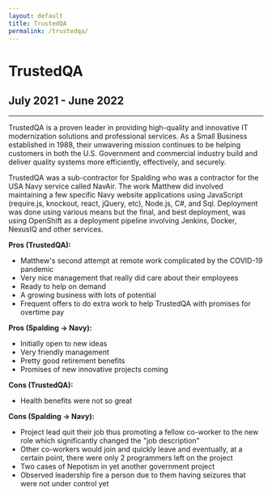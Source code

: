 ```yaml
---
layout: default
title: TrustedQA
permalink: /trustedqa/
---
```

# TrustedQA
## July 2021 - June 2022
<hr class="hr-plain">

TrustedQA is a proven leader in providing high-quality and innovative IT modernization solutions and professional services.  As a Small Business established in 1988, their unwavering mission continues to be helping customers in both the U.S. Government and commercial industry build and deliver quality systems more efficiently, effectively, and securely. 

TrustedQA was a sub-contractor for Spalding who was a contractor for the USA Navy service called NavAir. The work Matthew did involved maintaining a few specific Navy website applications using JavaScript (require.js, knockout, react, jQuery,
etc), Node.js, C#, and Sql. Deployment was done using various means but the final, and best deployment, was using OpenShift as a deployment pipeline involving Jenkins, Docker, NexusIQ and other services.

**Pros (TrustedQA):**
* Matthew's second attempt at remote work complicated by the COVID-19 pandemic
* Very nice management that really did care about their employees
* Ready to help on demand
* A growing business with lots of potential
* Frequent offers to do extra work to help TrustedQA with promises for overtime pay

**Pros (Spalding -> Navy):**
* Initially open to new ideas
* Very friendly management
* Pretty good retirement benefits
* Promises of new innovative projects coming

**Cons (TrustedQA):**
* Health benefits were not so great

**Cons (Spalding -> Navy):**
* Project lead quit their job thus promoting a fellow co-worker to the new role which significantly changed the "job description"
* Other co-workers would join and quickly leave and eventually, at a certain point, there were only 2 programmers left on the project
* Two cases of Nepotism in yet another government project
* Observed leadership fire a person due to them having seizures that were not under control yet

